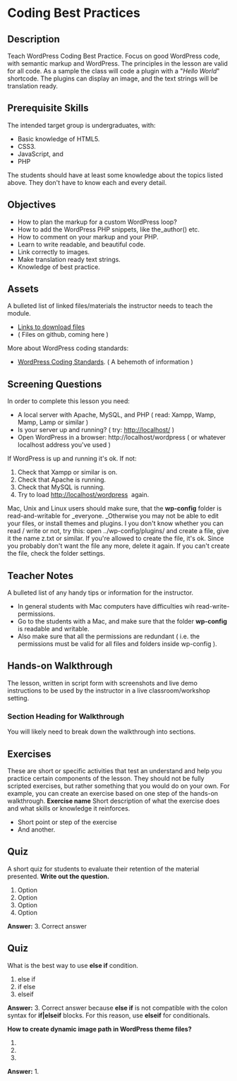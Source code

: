 # Coding Best Practices

## Description

Teach WordPress Coding Best Practice. Focus on good WordPress code, with semantic markup and WordPress. The principles in the lesson are valid for all code. As a sample the class will code a plugin with a "_Hello World_" shortcode. The plugins can display an image, and the text strings will be translation ready.  

## Prerequisite Skills

The intended target group is undergraduates, with:

*   Basic knowledge of HTML5.
*   CSS3.
*   JavaScript, and
*   PHP

The students should have at least some knowledge about the topics listed above. They don't have to know each and every detail.

## Objectives

*   How to plan the markup for a custom WordPress loop?
*   How to add the WordPress PHP snippets, like the_author() etc.
*   How to comment on your markup and your PHP.
*   Learn to write readable, and beautiful code.
*   Link correctly to images.
*   Make translation ready text strings.
*   Knowledge of best practice.

## Assets

A bulleted list of linked files/materials the instructor needs to teach the module.

*   [Links to download files](#)
*   ( Files on github, coming here )

More about WordPress coding standards:

*   [WordPress Coding Standards](https://codex.wordpress.org/WordPress_Coding_Standards). ( A behemoth of information )

## Screening Questions

In order to complete this lesson you need:

*   A local server with Apache, MySQL, and PHP ( read: Xampp, Wamp, Mamp, Lamp or similar )
*   Is your server up and running? ( try: [http://localhost/](http://localhost/) )
*   Open WordPress in a browser: http://localhost/wordpress ( or whatever localhost address you've used )

If WordPress is up and running it's ok. If not:

1.  Check that Xampp or similar is on.
2.  Check that Apache is running.
3.  Check that MySQL is running.
4.  Try to load [http://localhost/wordpress](http://localhost/wordpress)  again.

Mac, Unix and Linux users should make sure, that the **wp-config** folder is read-and-writable for _everyone. _Otherwise you may not be able to edit your files, or install themes and plugins. I you don't know whether you can read / write or not, try this: open ../wp-config/plugins/ and create a file, give it the name z.txt or similar. If you're allowed to create the file, it's ok. Since you probably don't want the file any more, delete it again. If you can't create the file, check the folder settings.

## Teacher Notes

A bulleted list of any handy tips or information for the instructor.

*   In general students with Mac computers have difficulties wih read-write-permissions.
*   Go to the students with a Mac, and make sure that the folder **wp-config** is readable and writable.
*   Also make sure that all the permissions are redundant ( i.e. the permissions must be valid for all files and folders inside wp-config ).

## Hands-on Walkthrough

The lesson, written in script form with screenshots and live demo instructions to be used by the instructor in a live classroom/workshop setting.

### Section Heading for Walkthrough

You will likely need to break down the walkthrough into sections.

## Exercises

These are short or specific activities that test an understand and help you practice certain components of the lesson. They should not be fully scripted exercises, but rather something that you would do on your own. For example, you can create an exercise based on one step of the hands-on walkthrough. **Exercise name** Short description of what the exercise does and what skills or knowledge it reinforces.

*   Short point or step of the exercise
*   And another.

## Quiz

A short quiz for students to evaluate their retention of the material presented. **Write out the question.**

1.  Option
2.  Option
3.  Option
4.  Option

**Answer:** 3\. Correct answer

## Quiz

What is the best way to use **else if** condition.
1.  else if
2.  if else
3.  elseif

**Answer:** 3\. Correct answer because **else if** is not compatible with the colon syntax for **if|elseif** blocks. For this reason, use **elseif** for conditionals. 

 **How to create dynamic image path in WordPress theme files?**

1. <?php bloginfo('template_url'); ?>
2.  <?php echo site_url(); ?>
3.  <?php get_stylesheet_directory_uri(); ?>


**Answer:** 1\. <?php bloginfo('template_url'); ?>


